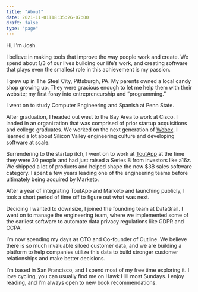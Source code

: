 ```yaml
---
title: "About"
date: 2021-11-01T18:35:26-07:00
draft: false
type: "page"
---
```


Hi, I'm Josh.

I believe in making tools that improve the way people work and create. We spend about 1/3 of our lives building our life’s work, and creating software that plays even the smallest role in this achievement is my passion. 

I grew up in The Steel City, Pittsburgh, PA. My parents owned a local candy shop growing up. They were gracious enough to let me help them with their website; my first foray into entrepreneurship and “programming.”

I went on to study Computer Engineering and Spanish at Penn State. <more>

After graduation, I headed out west to the Bay Area to work at Cisco. I landed in an organization that was comprised of prior startup acquisitions and college graduates. We worked on the next generation of [Webex](https://www.webex.com/). I learned a lot about Silicon Valley engineering culture and developing software at scale. 

Surrendering to the startup itch, I went on to work at [ToutApp](https://a16z.com/2015/03/03/toutapp/) at the time they were 30 people and had just raised a Series B from investors like a16z. We shipped a lot of products and helped shape the now $3B sales software category.  I spent a few years leading one of the engineering teams before ultimately being acquired by Marketo.

After a year of integrating ToutApp and Marketo and launching publicly, I took a short period of time off to figure out what was next.

Deciding I wanted to downsize, I joined the founding team at DataGrail. I went on to manage the engineering team, where we implemented some of the earliest software to automate data privacy regulations like GDPR and CCPA.

I’m now spending my days as CTO and Co-founder of Outline. We believe there is so much invaluable siloed customer data, and we are building a platform to help companies utilize this data to build stronger customer relationships and make better decisions.

I’m based in San Francisco, and I spend most of my free time exploring it. I love cycling, you can usually find me on Hawk Hill most Sundays. I enjoy reading, and I’m always open to new book recommendations.
